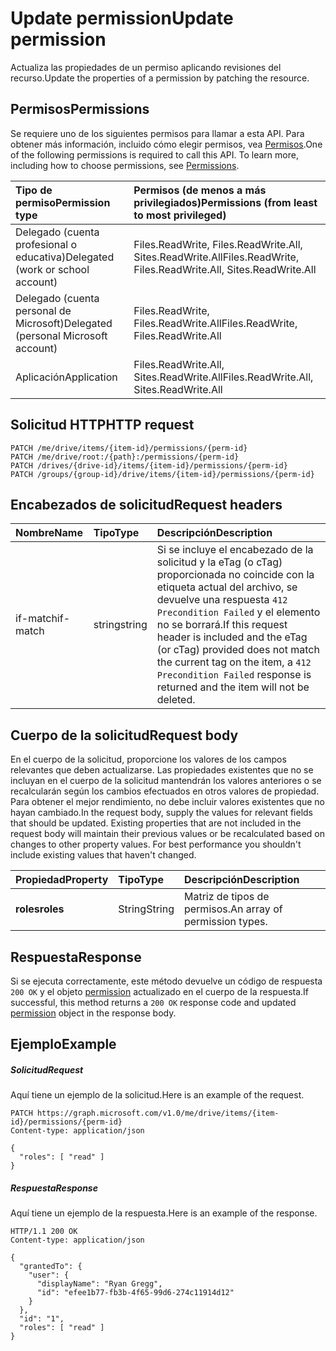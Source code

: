 # <a name="update-permission"></a><span data-ttu-id="83a04-101">Update permission</span><span class="sxs-lookup"><span data-stu-id="83a04-101">Update permission</span></span>

<span data-ttu-id="83a04-102">Actualiza las propiedades de un permiso aplicando revisiones del recurso.</span><span class="sxs-lookup"><span data-stu-id="83a04-102">Update the properties of a permission by patching the resource.</span></span>

## <a name="permissions"></a><span data-ttu-id="83a04-103">Permisos</span><span class="sxs-lookup"><span data-stu-id="83a04-103">Permissions</span></span>

<span data-ttu-id="83a04-p101">Se requiere uno de los siguientes permisos para llamar a esta API. Para obtener más información, incluido cómo elegir permisos, vea [Permisos](../../../concepts/permissions_reference.md).</span><span class="sxs-lookup"><span data-stu-id="83a04-p101">One of the following permissions is required to call this API. To learn more, including how to choose permissions, see [Permissions](../../../concepts/permissions_reference.md).</span></span>

|<span data-ttu-id="83a04-106">Tipo de permiso</span><span class="sxs-lookup"><span data-stu-id="83a04-106">Permission type</span></span>      | <span data-ttu-id="83a04-107">Permisos (de menos a más privilegiados)</span><span class="sxs-lookup"><span data-stu-id="83a04-107">Permissions (from least to most privileged)</span></span>              | 
|:--------------------|:---------------------------------------------------------| 
|<span data-ttu-id="83a04-108">Delegado (cuenta profesional o educativa)</span><span class="sxs-lookup"><span data-stu-id="83a04-108">Delegated (work or school account)</span></span> | <span data-ttu-id="83a04-109">Files.ReadWrite, Files.ReadWrite.All, Sites.ReadWrite.All</span><span class="sxs-lookup"><span data-stu-id="83a04-109">Files.ReadWrite, Files.ReadWrite.All, Sites.ReadWrite.All</span></span>    | 
|<span data-ttu-id="83a04-110">Delegado (cuenta personal de Microsoft)</span><span class="sxs-lookup"><span data-stu-id="83a04-110">Delegated (personal Microsoft account)</span></span> | <span data-ttu-id="83a04-111">Files.ReadWrite, Files.ReadWrite.All</span><span class="sxs-lookup"><span data-stu-id="83a04-111">Files.ReadWrite, Files.ReadWrite.All</span></span>    | 
|<span data-ttu-id="83a04-112">Aplicación</span><span class="sxs-lookup"><span data-stu-id="83a04-112">Application</span></span> | <span data-ttu-id="83a04-113">Files.ReadWrite.All, Sites.ReadWrite.All</span><span class="sxs-lookup"><span data-stu-id="83a04-113">Files.ReadWrite.All, Sites.ReadWrite.All</span></span> | 

## <a name="http-request"></a><span data-ttu-id="83a04-114">Solicitud HTTP</span><span class="sxs-lookup"><span data-stu-id="83a04-114">HTTP request</span></span>

<!-- { "blockType": "ignored" } -->
```http
PATCH /me/drive/items/{item-id}/permissions/{perm-id}
PATCH /me/drive/root:/{path}:/permissions/{perm-id}
PATCH /drives/{drive-id}/items/{item-id}/permissions/{perm-id}
PATCH /groups/{group-id}/drive/items/{item-id}/permissions/{perm-id}
```

## <a name="request-headers"></a><span data-ttu-id="83a04-115">Encabezados de solicitud</span><span class="sxs-lookup"><span data-stu-id="83a04-115">Request headers</span></span>

| <span data-ttu-id="83a04-116">Nombre</span><span class="sxs-lookup"><span data-stu-id="83a04-116">Name</span></span>          | <span data-ttu-id="83a04-117">Tipo</span><span class="sxs-lookup"><span data-stu-id="83a04-117">Type</span></span>   | <span data-ttu-id="83a04-118">Descripción</span><span class="sxs-lookup"><span data-stu-id="83a04-118">Description</span></span>                                                                                                                                                                                       |
|:--------------|:-------|:--------------------------------------------------------------------------------------------------------------------------------------------------------------------------------------------------|
| <span data-ttu-id="83a04-119">if-match</span><span class="sxs-lookup"><span data-stu-id="83a04-119">if-match</span></span>      | <span data-ttu-id="83a04-120">string</span><span class="sxs-lookup"><span data-stu-id="83a04-120">string</span></span> | <span data-ttu-id="83a04-121">Si se incluye el encabezado de la solicitud y la eTag (o cTag) proporcionada no coincide con la etiqueta actual del archivo, se devuelve una respuesta `412 Precondition Failed` y el elemento no se borrará.</span><span class="sxs-lookup"><span data-stu-id="83a04-121">If this request header is included and the eTag (or cTag) provided does not match the current tag on the item, a `412 Precondition Failed` response is returned and the item will not be deleted.</span></span> |


## <a name="request-body"></a><span data-ttu-id="83a04-122">Cuerpo de la solicitud</span><span class="sxs-lookup"><span data-stu-id="83a04-122">Request body</span></span>
<span data-ttu-id="83a04-p102">En el cuerpo de la solicitud, proporcione los valores de los campos relevantes que deben actualizarse. Las propiedades existentes que no se incluyan en el cuerpo de la solicitud mantendrán los valores anteriores o se recalcularán según los cambios efectuados en otros valores de propiedad. Para obtener el mejor rendimiento, no debe incluir valores existentes que no hayan cambiado.</span><span class="sxs-lookup"><span data-stu-id="83a04-p102">In the request body, supply the values for relevant fields that should be updated. Existing properties that are not included in the request body will maintain their previous values or be recalculated based on changes to other property values. For best performance you shouldn't include existing values that haven't changed.</span></span>

| <span data-ttu-id="83a04-126">Propiedad</span><span class="sxs-lookup"><span data-stu-id="83a04-126">Property</span></span>     | <span data-ttu-id="83a04-127">Tipo</span><span class="sxs-lookup"><span data-stu-id="83a04-127">Type</span></span>   | <span data-ttu-id="83a04-128">Descripción</span><span class="sxs-lookup"><span data-stu-id="83a04-128">Description</span></span>                   |
|:-------------|:-------|:------------------------------|
| <span data-ttu-id="83a04-129">**roles**</span><span class="sxs-lookup"><span data-stu-id="83a04-129">**roles**</span></span>    | <span data-ttu-id="83a04-130">String</span><span class="sxs-lookup"><span data-stu-id="83a04-130">String</span></span> | <span data-ttu-id="83a04-131">Matriz de tipos de permisos.</span><span class="sxs-lookup"><span data-stu-id="83a04-131">An array of permission types.</span></span> |

## <a name="response"></a><span data-ttu-id="83a04-132">Respuesta</span><span class="sxs-lookup"><span data-stu-id="83a04-132">Response</span></span>

<span data-ttu-id="83a04-133">Si se ejecuta correctamente, este método devuelve un código de respuesta `200 OK` y el objeto [permission](../resources/permission.md) actualizado en el cuerpo de la respuesta.</span><span class="sxs-lookup"><span data-stu-id="83a04-133">If successful, this method returns a `200 OK` response code and updated [permission](../resources/permission.md) object in the response body.</span></span>

## <a name="example"></a><span data-ttu-id="83a04-134">Ejemplo</span><span class="sxs-lookup"><span data-stu-id="83a04-134">Example</span></span>

##### <a name="request"></a><span data-ttu-id="83a04-135">Solicitud</span><span class="sxs-lookup"><span data-stu-id="83a04-135">Request</span></span>

<span data-ttu-id="83a04-136">Aquí tiene un ejemplo de la solicitud.</span><span class="sxs-lookup"><span data-stu-id="83a04-136">Here is an example of the request.</span></span>
<!-- {
  "blockType": "request",
  "name": "update_permission"
}-->
```http
PATCH https://graph.microsoft.com/v1.0/me/drive/items/{item-id}/permissions/{perm-id}
Content-type: application/json

{
  "roles": [ "read" ]
}
```
##### <a name="response"></a><span data-ttu-id="83a04-137">Respuesta</span><span class="sxs-lookup"><span data-stu-id="83a04-137">Response</span></span>

<span data-ttu-id="83a04-138">Aquí tiene un ejemplo de la respuesta.</span><span class="sxs-lookup"><span data-stu-id="83a04-138">Here is an example of the response.</span></span>
<!-- {
  "blockType": "response",
  "truncated": true,
  "@odata.type": "microsoft.graph.permission"
} -->
```http
HTTP/1.1 200 OK
Content-type: application/json

{
  "grantedTo": {
    "user": {
      "displayName": "Ryan Gregg",
      "id": "efee1b77-fb3b-4f65-99d6-274c11914d12"
    }
  },
  "id": "1",
  "roles": [ "read" ]
}
```

<!-- uuid: 8fcb5dbc-d5aa-4681-8e31-b001d5168d79
2015-10-25 14:57:30 UTC -->
<!-- {
  "type": "#page.annotation",
  "description": "Update permission",
  "keywords": "",
  "section": "documentation",
  "tocPath": "OneDrive/Item/Update permission"
}-->
